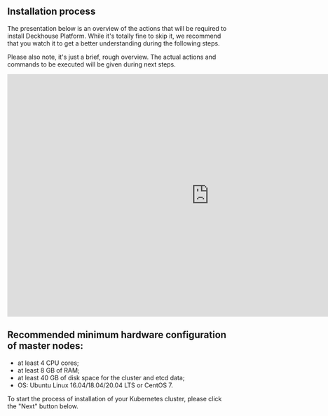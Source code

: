 ## Installation process

The presentation below is an overview of the actions that will be required to install Deckhouse Platform. While it's totally fine to skip it, we recommend that you watch it to get a better understanding during the following steps.

Please also note, it's just a brief, rough overview. The actual actions and commands to be executed will be given during next steps.

<iframe src="https://docs.google.com/presentation/d/e/2PACX-1vQMLaE1VY5tERT32FRj3kt5WG9q1rf0NL7tf10lhdBWHvhzW-o6gZ8fAryaJy-QUdqlv361q51Ovp4k/embed?start=false&loop=false&delayms=9999999" frameborder="0" width="920" height="554" allowfullscreen="true" mozallowfullscreen="true" webkitallowfullscreen="true"></iframe>

## Recommended minimum hardware configuration of master nodes:
-   at least 4 CPU cores;
-   at least 8 GB of RAM;
-   at least 40 GB of disk space for the cluster and etcd data;
-   OS: Ubuntu Linux 16.04/18.04/20.04 LTS or CentOS 7.

To start the process of installation of your Kubernetes cluster, please click the "Next" button below.
